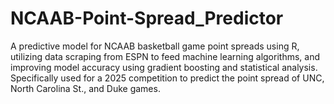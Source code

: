 # NCAAB-Point-Spread_Predictor
A predictive model for NCAAB basketball game point spreads using R, utilizing data scraping from ESPN to feed machine learning algorithms, and improving model accuracy using gradient boosting and statistical analysis. Specifically used for a 2025 competition to predict the point spread of UNC, North Carolina St., and Duke games.
